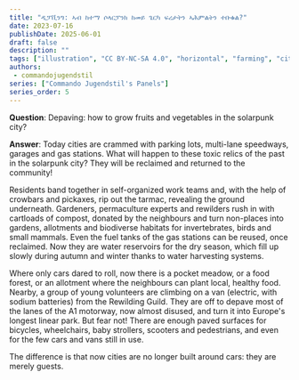 ```yaml
---
title: "ዲፓቪንግ: ኣብ ከተማ ሶላርፓንክ ከመይ ጌርካ ፍረታትን ኣሕምልትን ተቡቁል?"
date: 2023-07-16
publishDate: 2025-06-01
draft: false
description: ""
tags: ["illustration", "CC BY-NC-SA 4.0", "horizontal", "farming", "city"]
authors:
 - commandojugendstil
series: ["Commando Jugendstil's Panels"]
series_order: 5
---
```


**Question**: 
Depaving: how to grow fruits and vegetables in the solarpunk city?

**Answer**:
Today cities are crammed with parking lots, multi-lane speedways, garages and gas stations.
What will happen to these toxic relics of the past in the solarpunk city?
They will be reclaimed and returned to the community!

Residents band together in self-organized work teams and, with the help of crowbars and pickaxes, rip out the tarmac, revealing the ground underneath.
Gardeners, permaculture experts and rewilders rush in with cartloads of compost, donated by the neighbours and turn non-places into gardens, allotments and biodiverse habitats for invertebrates, birds and small mammals.
Even the fuel tanks of the gas stations can be reused, once reclaimed. Now they are water reservoirs for the dry season, which fill up slowly during autumn and winter thanks to water harvesting systems.

Where only cars dared to roll, now there is a pocket meadow, or a food forest, or an allotment where the neighbours can plant local, healthy food.
Nearby, a group of young volunteers are climbing on a van (electric, with sodium batteries) from the Rewilding Guild. They are off to depave most of the lanes of the A1 motorway, now almost disused, and turn it into Europe's longest linear park.
But fear not! There are enough paved surfaces for bicycles, wheelchairs, baby strollers, scooters and pedestrians, and even for the few cars and vans still in use.

The difference is that now cities are no longer built around cars: they are merely guests.

